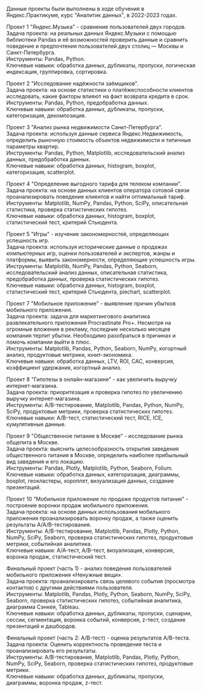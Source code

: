 Данные проекты были выполнены в ходе обучения в Яндекс.Практикуме, курс "Аналитик данных", в 2022-2023 годах.                  

Проект 1 "Яндекс.Музыка" - сравнение пользователей двух городов.      
Задача проекта: на реальных данных Яндекс.Музыки c помощью библиотеки Pandas и её возможностей проверить данные и сравнить поведение и предпочтения пользователей двух столиц — Москвы и Санкт-Петербурга.    
Инструменты: Pandas, Python.    
Ключевые навыки: обработка данных, дубликаты, пропуски, логическая индексация, группировка, сортировка.

Проект 2 "Исследование надёжности заёмщиков".       
Задача проекта: на основе статистики о платёжеспособности клиентов исследовать, какие факторы влияют на факт возврата кредита в срок.      
Инструменты: Pandas, Python, предобработка данных.        
Ключевые навыки: обработка данных, дубликаты, пропуски, категоризация, декомпозиция.

Проект 3 "Анализ рынка недвижимости Санкт-Петербурга".      
Задача проекта: используя данные сервиса Яндекс.Недвижимость, определить рыночную стоимость объектов недвижимости и типичные параметры квартир.    
Инструменты: Pandas, Python, Matplotlib, исследовательский анализ данных, предобработка данных.    
Ключевые навыки: обработка данных, histogram, boxplot, категоризация, scatterplot.

Проект 4 "Определение выгодного тарифа для телеком компании".      
Задача проекта: на основе данных клиентов оператора сотовой связи проанализировать поведение клиентов и найти оптимальный тариф.    
Инструменты: Matplotlib, NumPy, Pandas, Python, SciPy, описательная статистика, проверка статистических гипотез.    
Ключевые навыки: обработка данных, histogram, boxplot, статистический тест, критерий Стьюдента.

Проект 5 "Игры" - изучение закономерностей, определяющих успешность игр.      
Задача проекта: используя исторические данные о продажах компьютерных игр, оценки пользователей и экспертов, жанры и платформы, выявить закономерности, определяющие успешность игры.    
Инструменты: Matplotlib, NumPy, Pandas, Python, Seaborn, исследовательский анализ данных, описательная статистика, предобработка данных, проверка статистических гипотез.    
Ключевые навыки: обработка данных, histogram, boxplot, статистический тест, критерий Стьюдента, piechart, scatterplot.

Проект 7 "Мобильное приложение" - выявление причин убытков мобильного приложения.      
Задача проекта: задача для маркетингового аналитика развлекательного приложения Procrastinate Pro+. Несмотря на огромные вложения в рекламу, последние несколько месяцев компания терпит убытки. Необходимо разобраться в причинах и помочь компании выйти в плюс.    
Инструменты: Matplotlib, Pandas, Python, Seaborn, NumPy, когортный анализ, продуктовые метрики, юнит-экономика.    
Ключевые навыки: обработка данных, LTV, ROI, CAC, конверсия, коэффициент удержания, когортный анализ.

Проект 8 "Гипотезы в онлайн-магазине" - как увеличить выручку интернет-магазина.      
Задача проекта: приоритезация и проверка гипотез по увеличению выручку интернет-магазина.    
Инструменты: A/B-тестирование, Matplotlib, Pandas, Python, NumPy, SciPy, продуктовые метрики, проверка статистических гипотез.    
Ключевые навыки: A/B-тест, статистический тест, RICE, ICE, кумулятивные данные.

Проект 9 "Общественное питание в Москве" - исследование рынка общепита в Москве.      
Задача проекта: выяснить целесообразность открытия заведения общественного питания в Москве, определить наиболее прибыльный вид заведения и его локацию.    
Инструменты: Pandas, Plotly, Matplotlib, Python, Seaborn, Folium.    
Ключевые навыки: обработка данных, категоризация, диаграммы, boxplot, геокластеры, хороплет, визуализация данных, создание презентаций.

Проект 10 "Мобильное приложение по продаже продуктов питания" - построение воронки продаж мобильного приложения.      
Задача проекта: на основе данных использования мобильного приложения проанализировать воронку продаж, а также оценить результаты A/A/B-тестирования.    
Инструменты: A/B-тестирование, Matplotlib, Pandas, Plotly, Python, NumPy, SciPy, Seaborn, проверка статистических гипотез, продуктовые метрики, событийная аналитика.    
Ключевые навыки: А/А-тест, A/B-тест, визуализация, конверсия, воронка продаж, статистический тест.

Финальный проект (часть 1) - анализ поведения пользователей мобильного приложения «Ненужные вещи».      
Задача проекта: проанализировать связь целевого события (просмотра контактов) с другими действиями пользователя.    
Инструменты: Matplotlib, Pandas, Plotly, Python,  Seaborn, NumPy, SciPy, Seaborn, проверка статистических гипотез, событийная аналитика, диаграмма Сэнкея, Tableau.     
Ключевые навыки: обработка данных, дубликаты, пропуски, сценарии, сессии, сегментация, воронка событий, конверсия, z-тест, создание презентаций и дашбордов.

Финальный проект (часть 2: А/В-тест) - оценка результатов А/В-теста.      
Задача проекта: Оценить корректность проведения теста и проанализировать его результаты.    
Инструменты: A/B-тестирование, Matplotlib, Pandas, Plotly, Python, NumPy, SciPy, Seaborn, проверка статистических гипотез, продуктовые метрики.    
Ключевые навыки: обработка данных, дубликаты, пропуски, диаграммы, воронка продаж, z-тест.
